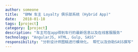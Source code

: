 ```yaml
---
author: someone
title:  "BMW 车主 Loyalty 俱乐部系统 (Hybrid App)"
date:   2018-01-18
tags: [project]
category: [project]
description: "车主可在app得到车⾏的最新信息以及在线客服服务"
technology: "AngularJS, HTML, Gulp, SASS"
responsibility: "分析设计师图稿进⾏模块化。 帮忙以及协助SASS撰写"
---
```

